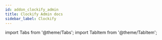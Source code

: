 ```yaml
---
id: addon_clockify_admin
title: Clockify Admin docs 
sidebar_label: Clockify
---
```


import Tabs from '@theme/Tabs';
import TabItem from '@theme/TabItem';


